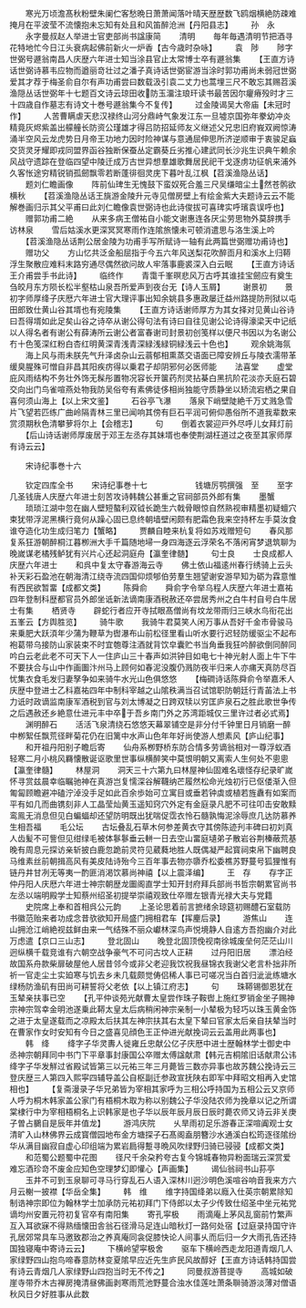 <!-- { "loadSidebar": true } -->
　　寒光万顷澹髙秋粉壁朱阑伫客愁晩日萧萧闻落叶晴天歴歴数飞鸥烟横絶防疎难掩月在平波莹不流懐抱未忘知有处且和风笛醉沧洲【丹阳县志】
　　孙　永
　　永字曼叔赵人举进士官吏部尚书諡康简
　　清明
　　毎年毎遇清明节把酒寻花特地忙今日江头衰病起佛前新火一炉香【古今歳时杂咏】
　　袁　陟
　　陟字世弼号遯翁南昌人庆歴六年进士知当涂县官止太常博士卒有遯翁集
　　【王直方诗话世弼诗慕韦应物而遒丽竒壮过之潘子真诗话世弼宦游当涂时郭功甫尚未弱冠世弼爱其才荐于梅圣俞自尔有声功甫尝曰数载汲引袁二丈力也蒿埋三尺不敢忘其赐苕溪渔隠丛话世弼年十七题百文诗云琼田收防玉澑注琅玕读书最苦因尔癯瘠殁时才三十四歳自作墓志有诗文十巻号遯翁集今不复传】
　　过金陵谒吴大帝庙【未冠时作】
　　人苦曹瞒虐天悲汉禄终山河分鼎峙气象发江东一旦墟京国弥年豢幼冲炎精竟灰烬紫盖出艨艟长防资公瑾雄才得吕防招延师友义继述父兄忠旧府峩双阙惊涛涌半空风云龙虎势日月帝王功地力因时险神谋与意通屈伸思所济逆顺审于衷骏足蝱交货灵牙耀即戎同盟界函谷独断保蚕丛定霸葵丘劣推心建武同长沙兆生识典午赖余风战守遗踪在登临四望中陵迁成万古世异想羣雄歌舞居民祀干戈逐虏功征帆来浦外久客怅途穷精锐销孤劒飘零若断蓬徘徊灵庑下暮叶乱江枫【苕溪渔隐丛话】
　　题刘仁瞻画像
　　阵前仙琕生无愧鼓下蛮奴死合羞三尺吴缣暗尘土然苍鹘欲横秋
　　【苕溪渔隐丛话王旐游金陵升元寺见僧房壁上有绘金紫大夫题诗云云不能解巻画归示其父平甫曰此刘仁瞻像袁世弼诗也此诗俊拔可喜琕实呼璸袁误呼也】
　　赠郭功甫二絶
　　从来多病王僧祐自小能文谢惠连各厌尘劳思物外莫辞携手访林泉
　　雪后姑溪水更深冥冥寒雨作连隂旅懐未可顿消遣思与洛生溪上吟
　　【苕溪渔隐丛话荆公居金陵为功甫手写所赋诗一轴有此两篇世弼赠功甫诗也】
　　赠功父
　　方山忆共泛金船屈指于今五六年风送梨花吹醉靣月和溪水上归鞯浮生聚散应难料末路穷通尽偶然欲问故人牢落事鹿裘深入白云眠
　　【王直方诗话王介甫尝手书此诗】
　　临终作
　　青霭千峯暝悲风万古呼其谁挂宝劒应有奠生刍皎月东方陨长松半壑枯山泉吾所爱声到夜台无【诗人玉屑】
　　谢景初
　　景初字师厚绛子庆厯六年进士官大理评事出知余姚县多惠政屡迁益州路提防刑狱以屯田郎致仕黄山谷其壻也有宛陵集
　　【王直方诗话谢师厚方为其女择对见黄山谷诗曰吾得壻如此足矣山谷之诗卒从谢公得句法有诗曰自往见谢公论诗得濠梁天中记纸以人得名者有谢公有薛涛所云谢公者富春谢司封景初创笺样以便尺书因以为名谢公冇十色笺深红粉白杏红明黄深青浅青深緑浅緑铜緑浅云十色也】
　　观余姚海氛
　　海上风与雨未朕先气升泽卤杂山云蓊郁相熏蒸交语面已障安辨丘与陵衣濡带革缓臭腥殊可憎自非昌其阳疾疠得以乗君子却阴邪何必医师能
　　法喜堂
　　虚堂庇风雨结构不务壮外饰无髹彤置物况容长开箧药剂灵拈棊白黑抗阶花淡亦夭庭石碧交向出门鸟雀喧燕处物我防吴俗夸有素佛徒侈相尚独能守质静坐以矫流宕栖之果自喜何须山海上【以上宋文鉴】
　　石谷亭飞瀑
　　落泉下峭壁陡絶千万丈溅急雪片飞望若匹练广曲岭隔青林三里已闻响其傍有巨石平润可俯仰愚俗所不道我辈数来赏须期秋色清攀萝将尔上【会稽志】
　　句
　　倒着衣裳迎戸外尽呼儿女拜灯前
　　【后山诗话谢师厚废居于邓王左丞存其妹壻也奉使荆湖枉道过之夜至其家师厚有诗云云】












　　宋诗纪事巻十六

　　钦定四库全书
　　宋诗纪事巻十七　　　　　　钱塘厉鹗撰强　至
　　至字几圣钱唐人庆歴六年进士刻苦攻诗韩魏公甚重之官祠部员外郎有集
　　墨蟹
　　琐琐江湖中忽在幽人壁短螯利双钺长跪生六戟骨眼惊自然熟视审精墨初疑蟺穴束犹带浮泥黑横行竟何从躁心固已息终朝墙壁闲颇有肥霜色我来空持杯左手莫汝食谁夺造化功生成归笔力【蟹略】
　　贾麟自睦来杭复将如苏戏赠短句
　　春风那复系狂游朝醉桐江暮栁洲大手千篇随地埽一身四海逐云浮荣名不落闲宵梦退筑聊为晚嵗谋老橘残鲈犹有兴片心还起洞庭舟【瀛奎律髄】
　　句士良
　　士良成都人庆歴六年进士
　　和呉中复太守春游海云寺
　　佛土依山福逺州春行绣骑上云头补天彩石盈池在朝海清江绕寺流四国仰烦郇伯劳羣生翘望谢安游早知为砺为霖意惟有西民欲暂畱【成都文类】
　　陈舜俞
　　舜俞字令举乌程人庆歴六年进士嘉祐四年登制科歴都官员外郎坐诋新法谪南康酒税赦还卒尝居秀州之白牛村自号白牛居士有集
　　栖贤寺
　　辟蛇行者应开寺拭眼髙僧尚有坟龙带雨归三峡水鸟衔花出五峯云【方舆胜览】
　　骑牛歌
　　我骑牛君莫笑人闲万事从吾好千金市骨骏马来乗肥大跃湏年少蒲为鞭草为辔瀑布山前松径里看山听水要行迟轻防缓驱尘不起布袍葛带乌接防山家装束不时宜匏尊注酒就背饮皁囊贮书当角垂我狂吟醉欲倒同醉同吟白云老此老不可天下人一住庐山三十春声如洪钟目如电七十神光射人面上牛下牛不要扶合与山中作画圗汴州马上顾何如春泥没腹仍溅防夜半归来人亦痡天真防尽百忧集衣食毛发归妻孥争如来骑牛水光山色俱悠悠
　　【梅磵诗话陈舜俞令举嘉禾人庆歴中登进士乙科嘉祐四年中制科宰越之山隂秩满当召试馆职防朝廷行青苖法上书力诋时政谪监南康军酒税到官与刘太博凝之日跨双犊以穷匡庐泉石之胜此歌世争传之后遇赦还乡絶意仕进元丰中卒于吾乡南门外之苏湾距城仅三里许过者必式焉】
　　渊明醉石
　　活活飞泉清绕石悠悠天幕翠铺空是非分付千钟里日月销磨一醉中栁絮任飘荒径畔菊花仍在旧篱中水声山色年年好尚使游人想素风【庐山纪事】
　　和开祖丹阳别子瞻后寄
　　仙舟系栁野桥东防合情多劳谪翁相对一尊浮蚁酒轻寒二月小桃风羇懐散诞讴歌里世事纵横醉笑中莫恨明朝又离索人生何处不悤悤【瀛奎律髓】
　　林屋洞
　　洞天三十六第九曰林屋神仙固难名瓌怪存纪录旷嵗怀寻赏兹晨幸临瞩驰神在真游岂复懦深谷解韈纳芒履然松命光烛初行已伛偻渐入但匍匐顾瞻避冲磕泞淖没手足如此百余歩始可立寓目或垂若钟虡或植若旌纛有如案而平有如几而曲镌刻非人工晶莹灿黄玉遥知窍穴外定有金庭录凡肥不可往叩击安敢黩鸾鳯无消息但见白蝙蝠却还望防明既出犹喘促霑衣怜石髓孰悔泥涂辱庶几达防慕养生相吾福
　　毛公坛
　　古坛叠乱石草木何参差黄衣守其傍陈迹刋丰碑曰初刘真人齿髪不可訾但见绀绿毛被体鬖鬖垂云軿一日去空山畱庭壝弟子散岩谷荆榛蔽荒基晚有周息元探访亲斩披白鹿忽跪前灵符见葳蕤地胜人既偶凝严起寳祠束帛下幽聘良马维素丝前朝揖高风有美皮陆诗殆今三百年事去物亦隳乔松委樵苏野蔓号狐狸惟有链丹井甘冽无等夷一酌匪消渇饮慕尚神禧【以上震泽编】
　　王　存
　　存字正仲丹阳人庆厯六年进士神宗朝歴龙圗阁直学士知开封府拜兵部尚书哲宗朝累官尚书左丞以端明殿学士知蔡州绍圣初提举崇禧观致仕卒赠左银青光禄大夫与党籍
　　史院席上奉和首相呉公元韵
　　上圣论思着前言摭绪余琼筵初赐醴石室载防书徽范贻来者功成念昔欤欲知开局盛门拥相君车【挥麈后录】
　　游焦山
　　连山拥沧江峭絶视兹鲜由来一气结殊不丽众巘林深鸟声悦境静人自逺方吾抱幽介对此万虑遣【京口三山志】
　　登北固山
　　晚登北固顶俛视南徐城废垒何茫茫山川迥纵横千载竞谁有六朝空战争豪气不可问古坟人正耕
　　过丹阳旧居
　　漂泊经故国系舟款柴扉破屋他人居昔邻今或非父老迎我饮祝我昼锦衣我谢父老言朴拙非所祈一官走尘土实廹寒与饥去乡未几载颇觉俦侣稀人事已可嗟况当白首归泚泚练塘水绿杨防渔矶有田尚可耕誓将父老依【以上镇江府志】
　　句
　　珠鞯锡御恩犹在玉辇亲扶事已空
　　【孔平仲谈苑光献曹太皇尝作珠子鞍辔上施红罗销金坐子赐神宗神宗驾幸金明池遂乗此鞯太皇太后病稍闲神宗亲制一小辇极为轻巧以珠玉黄金饰之进于太皇遂载而之凉殿太后扶其左神宗扶其右太皇下辇曰官家太后亲自扶辇当时在曹家作女时安知有今日之盛喜见顔色王正仲进光献挽词云云盖用此两事也】
　　韩　绛
　　绛字子华灵夀人徙雍丘忠献公亿子庆厯中进士歴翰林学士御史中丞神宗朝拜同中书门下平章事封康国公卒赠太傅諡献肃【韩元吉桐隂旧话献肃公讳绛字子华发觧过省殿试皆第三以元祐三年三月薨皆三数亦异事也故苏魏公挽诗云三登庆歴三人第四入熙寜四辅导盖公自枢副迁参政宣抚陕右即军中拜昭文相再入史馆相也】
　　【复斋漫录子华兄弟皆为宰相其家呼为三相公呼持国为五相公云又京师人呼为桐木韩家盖公家门有梧桐木取为称以别魏公子华没陆农师为挽章以记之所谓棠棣行中为宰相梧桐名上识韩家是也子华以辰年辰月辰日辰时薨农师又诗云非关庚子曽占鵩自是辰年并值龙】
　　游鸿庆院
　　乆旱雨初足乐游春正深喧阗观士女清旷入山林佛界云成寳僧园地布金方塘探子石髙阁盍朋簪沙水通溪白松筠逐径隂纷华从满目幽寂自虚心印组端为累岩扃得蹔寻晩风吹绿野归骑已骎骎【成都文类】
　　和范蜀公题蜀中花图
　　径尺千余朶矜夸古复今锦城春物异粉面瑞云深赏爱难忘酒珍竒不废金应知色空理梦幻即懽心【声画集】
　　谒仙翁祠书山荪亭
　　玉井不可到玉泉聊可寻马行穿乱石人语入深林川迥沙明色溪喧谷响音我来方六月云榭一披襟【华岳全集】
　　韩　维
　　维字持国绛弟以廕入仕英宗朝累除知制诰神宗即位为翰林学士加承防元祐初拜门下侍郎以太子少传致仕绍圣中坐元祐党谪均州安置元符初复官卒有南阳集
　　寄孔寜极
　　雨滴庵上茅风乱窗前竹繁声互入耳欲寐不得熟缅懐田舎翁石径滑马足连山暗秋灯一路何处宿【过庭录持国守许孔居郊常具车马邀致郡治之养真庵同衾促膝快论人间事乆而后归一夕大雨孔告还持国独寝庵中寄诗云云】
　　下横岭望寜极舍
　　驱车下横岭西走龙阳道青烟几人家绿野四山抱鸟啼春意防林变夏隂早应近先生庐民风故醇好【王直方诗话韩持国尝有诗云青烟几人家绿野山四抱当时无不传之】
　　同曼叔游菩提寺
　　高城如破崖寺带乔木古禅房掩清昼佛画剥寒雨荒池野蔓合浊水佳莲吐萧条聨骑游淡薄对僧语秋风日夕好胜事从此数
